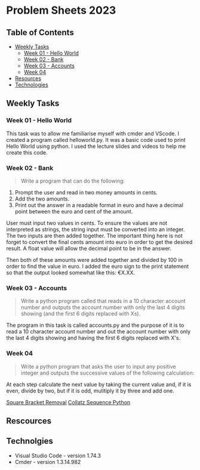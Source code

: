 # Problem Sheets 2023

## Table of Contents
* [Weekly Tasks](#weekly-tasks)
    * [Week 01 - Hello World](#week-01---hello-world)
    * [Week 02 - Bank](#week-02---bank)
    * [Week 03 - Accounts](#week-03---accounts)
    * [Week 04](#week-04)
* [Resources](#rescources)
* [Technologies](#technolgies)

## Weekly Tasks

### **Week 01 - Hello World**

This task was to allow me familiarise myself with cmder and VScode. I created a program called helloworld.py. It was a basic code used to print Hello World using python. I used the lecture slides and videos to help me create this code.  

### **Week 02 - Bank**

>Write a program that can do the following:
1. Prompt the user and read in two money amounts in cents.
2. Add the two amounts.
3. Print out the answer in a readable format in euro and have a decimal point between the euro and cent of the amount.

User must input two values in cents. To ensure the values are not interpreted as strings, the string input must be converted into an integer. The two inputs are then added together. The important thing here is not forget to convert the final cents amount into euro in order to get the desired result. A float value will allow the decimal point to be in the answer.

Then both of these amounts were added together and divided by 100 in order to find the value in euro. I added the euro sign to the print statement so that the output looked somewhat like this: €X.XX.

### **Week 03 - Accounts**

>Write a python program called that reads in a 10 character account number and outputs the account number with only the last 4 digits showing (and the first 6 digits replaced with Xs).

The program in this task is called accounts.py and the purpose of it is to read a 10 character account number and out the account number with only the last 4 digits showing and having the first 6 digits replaced with X's.

### **Week 04**
> Write a python program that asks the user to input any positive integer and outputs the successive values of the following calculation:

At each step calculate the next value by taking the current value and, if it is even, divide by two, but if it is odd, mulitiply it by three and add one.

[Square Bracket Removal](https://python.engineering/python-remove-square-brackets-from-list/)
[Collatz Sequence Python](https://www.youtube.com/watch?v=lAp_5qTdOhM)

## Rescources

## Technolgies 
  * Visual Studio Code - version 1.74.3
  * Cmder - version 1.3.14.982

